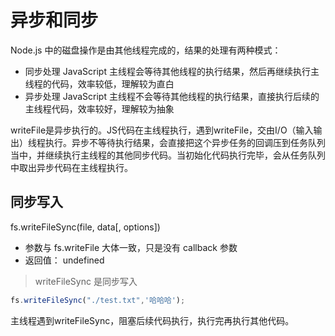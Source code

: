 # 异步和同步

Node.js 中的磁盘操作是由其他线程完成的，结果的处理有两种模式：

- 同步处理 JavaScript 主线程会等待其他线程的执行结果，然后再继续执行主线程的代码，效率较低，理解较为直白
- 异步处理 JavaScript 主线程不会等待其他线程的执行结果，直接执行后续的主线程代码，效率较好，理解较为抽象

writeFile是异步执行的。JS代码在主线程执行，遇到writeFile，交由I/O（输入输出）线程执行。异步不等待执行结果，会直接把这个异步任务的回调压到任务队列当中，并继续执行主线程的其他同步代码。当初始化代码执行完毕，会从任务队列中取出异步代码在主线程执行。

## 同步写入

fs.writeFileSync(file, data[, options])

- 参数与 fs.writeFile 大体一致，只是没有 callback 参数
- 返回值： undefined

> writeFileSync 是同步写入

```js
fs.writeFileSync("./test.txt",'哈哈哈');
```

主线程遇到writeFileSync，阻塞后续代码执行，执行完再执行其他代码。
